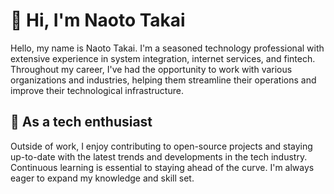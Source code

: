 # 👋 Hi, I'm Naoto Takai

Hello, my name is Naoto Takai. I'm a seasoned technology professional with extensive experience in system integration, internet services, and fintech. Throughout my career, I've had the opportunity to work with various organizations and industries, helping them streamline their operations and improve their technological infrastructure.

## 🚀 As a tech enthusiast

Outside of work, I enjoy contributing to open-source projects and staying up-to-date with the latest trends and developments in the tech industry. Continuous learning is essential to staying ahead of the curve. I'm always eager to expand my knowledge and skill set.
